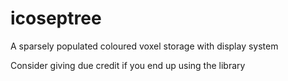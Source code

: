 icoseptree
==========

A sparsely populated coloured voxel storage with display system


Consider giving due credit if you end up using the library
